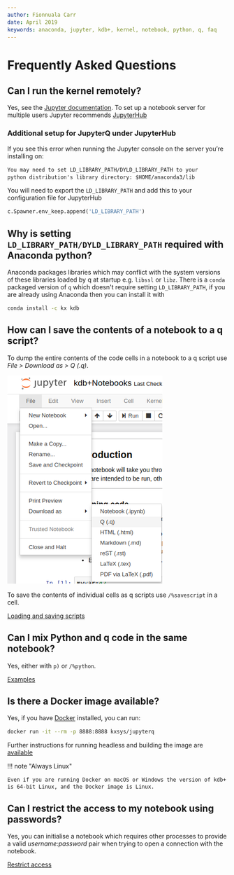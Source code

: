 ```yaml
---
author: Fionnuala Carr
date: April 2019
keywords: anaconda, jupyter, kdb+, kernel, notebook, python, q, faq
---
```


# <i class="fa fa-share-alt"></i> Frequently Asked Questions

## Can I run the kernel remotely?

Yes, see the [Jupyter documentation](http://jupyter-notebook.readthedocs.io/en/stable/public_server.html). To set up a notebook server for multiple users Jupyter recommends [JupyterHub](http://jupyterhub.readthedocs.io/en/latest/index.html)


### Additional setup for JupyterQ under JupyterHub

If you see this error when running the Jupyter console on the server you’re installing on:

```txt
You may need to set LD_LIBRARY_PATH/DYLD_LIBRARY_PATH to your
python distribution's library directory: $HOME/anaconda3/lib
```

You will need to export the `LD_LIBRARY_PATH` and add this to your configuration file for JupyterHub

```python
c.Spawner.env_keep.append('LD_LIBRARY_PATH')
```

## Why is setting `LD_LIBRARY_PATH/DYLD_LIBRARY_PATH` required with Anaconda python?

Anaconda packages libraries which may conflict with the system versions of these libraries loaded by q at startup e.g. `libssl` or `libz`. There is a `conda` packaged version of `q` which doesn't require setting `LD_LIBRARY_PATH`, if you are already using Anaconda then you can install it with

```bash
conda install -c kx kdb
```

## How can I save the contents of a notebook to a q script?

To dump the entire contents of the code cells in a notebook to a q script use
_File > Download as > Q (.q)_.

![save q script](img/save_qscript.png)

To save the contents of individual cells as q scripts use `/%savescript` in a cell.

<i class="far fa-hand-point-right"></i>
[Loading and saving scripts](../notebooks/#loading-and-saving-code)


## Can I mix Python and q code in the same notebook? 

Yes, either with `p)` or `/%python`.

<i class="far fa-hand-point-right"></i>
[Examples](../notebooks/#python-and-inline-display)


## Is there a Docker image available?

Yes, if you have [Docker](https://www.docker.com/community-edition) installed, you can run:

```bash
docker run -it --rm -p 8888:8888 kxsys/jupyterq
```

Further instructions for running headless and building the image are [available](https://github.com/KxSystems/jupyterq/blob/master/README.md#docker)

!!! note "Always Linux"

    Even if you are running Docker on macOS or Windows the version of kdb+ is 64-bit Linux, and the Docker image is Linux.


## Can I restrict the access to my notebook using passwords?

Yes, you can initialise a notebook which requires other processes to provide a valid *username:password* pair when trying to open a connection with the notebook.

<i class="far fa-hand-point-right"></i>
[Restrict access](../notebooks/#restrict-access-to-a-notebook-using-passwords)

